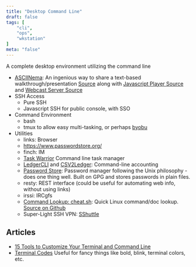 ```yaml
---
title: "Desktop Command Line"
draft: false
tags: [
    "cli",
    "ops",
    "wkstation"
]
meta: "false"
---
```


A complete desktop environment utilizing the command line

- [ASCIINema](https://asciinema.org/): An ingenious way to share a text-based walkthrough/presentation [Source](https://github.com/asciinema/asciinema) along with [Javascript Player Source](https://github.com/asciinema/asciinema-player) and [Webcast Server Source](https://github.com/asciinema/asciinema-server)
- SSH Access
  - Pure SSH
  - Javascript SSH for public console, with SSO
- Command Environment
  - bash
  - tmux to allow easy multi-tasking, or perhaps [byobu](https://launchpad.net/byobu)
- Utilities
  - links: Browser
  - https://www.passwordstore.org/
  - finch: IM
  - [Task Warrior](http://taskwarrior.org/) Command line task manager
  - [LedgerCLI](http://www.ledger-cli.org/) and [CSV2Ledger](https://github.com/jwiegley/CSV2Ledger|CSV2Ledger): Command-line accounting
  - [Password Store](https://www.passwordstore.org/): Password manager following the Unix philosophy - does one thing well.  Built on GPG and stores passwords in plain files.
  - resty: REST interface (could be useful for automating web info, without using links)
  - irssi: IRCgfs
  - [Command Lookup: cheat.sh](http://cheat.sh/): Quick Linux command/doc lookup.  [Source on Github](https://github.com/chubin/cheat.sh)
  - Super-Light SSH VPN: [SShuttle](https://sshuttle.readthedocs.io/en/stable/overview.html)

## Articles

- [15 Tools to Customize Your Terminal and Command Line](https://www.shopify.com/partners/blog/customize-terminal)
- [Terminal Codes](https://wiki.bash-hackers.org/scripting/terminalcodes) Useful for fancy things like bold, blink, terminal colors, etc.
